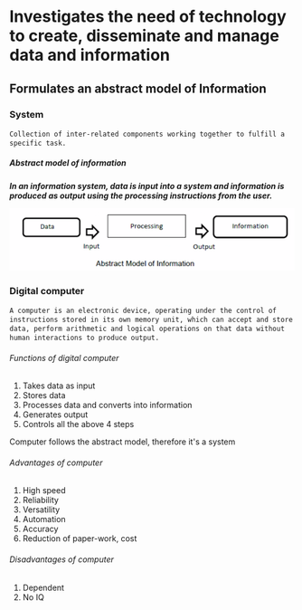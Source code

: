 # Investigates the need of technology to create, disseminate and manage data and information

## Formulates an  abstract model of Information

### System
```
Collection of inter-related components working together to fulfill a specific task.
```

##### Abstract model of information

***In an information system, data is input into a system and information is produced as output using the processing instructions from the user.***

![](../../../assets/Images%201/Pasted%20image%2020220704183058.png)

### Digital computer

```
A computer is an electronic device, operating under the control of instructions stored in its own memory unit, which can accept and store data, perform arithmetic and logical operations on that data without human interactions to produce output.
```

###### Functions of digital computer

1. Takes data as input
2. Stores data
3. Processes data and converts into information
4. Generates output
5. Controls all the above 4 steps

Computer follows the abstract model, therefore it's a system

###### Advantages of computer

1. High speed
2. Reliability
3. Versatility
4. Automation
5. Accuracy
6. Reduction of paper-work, cost


###### Disadvantages of computer

1. Dependent
2. No IQ
